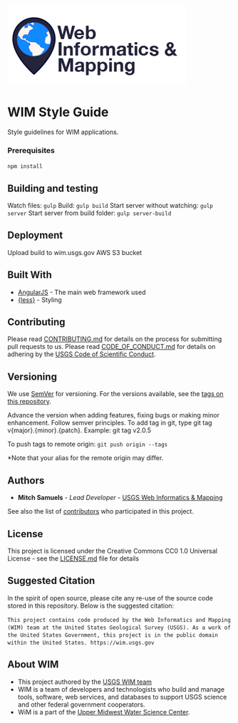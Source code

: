 ![WiM](wimlogo.png)


# WIM Style Guide

Style guidelines for WIM applications.

### Prerequisites

`npm install`

## Building and testing

Watch files: `gulp`
Build: `gulp build`
Start server without watching: `gulp server`
Start server from build folder: `gulp server-build`

## Deployment

Upload build to wim.usgs.gov AWS S3 bucket

## Built With

* [AngularJS](https://angularjs.org/) - The main web framework used
* [{less}](http://lesscss.org/) - Styling

## Contributing

Please read [CONTRIBUTING.md]() for details on the process for submitting pull requests to us. Please read [CODE_OF_CONDUCT.md]() for details on adhering by the [USGS Code of Scientific Conduct](https://www2.usgs.gov/fsp/fsp_code_of_scientific_conduct.asp).

## Versioning

We use [SemVer](http://semver.org/) for versioning. For the versions available, see the [tags on this repository](https://github.com/your/project/tags).

Advance the version when adding features, fixing bugs or making minor enhancement. Follow semver principles. To add tag in git, type git tag v{major}.{minor}.{patch}. Example: git tag v2.0.5

To push tags to remote origin: `git push origin --tags`

*Note that your alias for the remote origin may differ.

## Authors

* **Mitch Samuels**  - *Lead Developer* - [USGS Web Informatics & Mapping](https://wim.usgs.gov/)

See also the list of [contributors](https://github.com/USGS-WiM/WiM-Main-Site/graphs/contributors) who participated in this project.

## License

This project is licensed under the Creative Commons CC0 1.0 Universal License - see the [LICENSE.md](LICENSE.md) file for details

## Suggested Citation
In the spirit of open source, please cite any re-use of the source code stored in this repository. Below is the suggested citation:

`This project contains code produced by the Web Informatics and Mapping (WIM) team at the United States Geological Survey (USGS). As a work of the United States Government, this project is in the public domain within the United States. https://wim.usgs.gov`

## About WIM
* This project authored by the [USGS WIM team](https://wim.usgs.gov)
* WIM is a team of developers and technologists who build and manage tools, software, web services, and databases to support USGS science and other federal government cooperators.
* WiM is a part of the [Upper Midwest Water Science Center](https://www.usgs.gov/centers/wisconsin-water-science-center).
